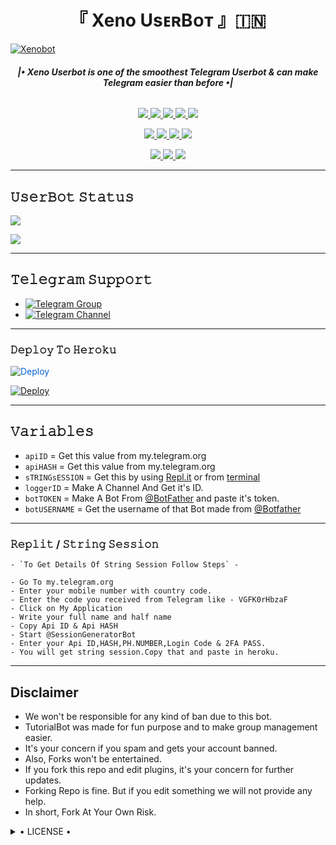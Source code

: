 <h1 align="center">
<b> 『 Xeno UsᴇʀBᴏᴛ 』🇮🇳 </b>
</h1>

[![Xenobot](https://te.legra.ph/file/de7bda5eeb448d89f101e.jpg)](https://github.com/XENO-B0T/Xeno-Userbot)

<h6 align="center">
  <b>|• Xeno Userbot is one of the smoothest Telegram Userbot & can make Telegram easier than before •|</b>
</h6>

<p align="center">
<a href="https://github.com/XENO-B0T/Xeno-Userbot" alt="GitHub closed issues"> <img src="https://img.shields.io/github/issues-closed-raw/LEGEND-OS/LEGENDBOT?style=flat&logo=github&color=success" /> </a>
<a href="https://github.com/XENO-B0T/Xeno-Userbot/graphs/contributors" alt="GitHub contributors"> <img src="https://img.shields.io/github/contributors/LEGEND-OS/LEGENDBOT?style=flat&logo=github" /> </a>
<a href="https://github.com/XENO-B0T/Xeno-Userbot/network/members" alt="GitHub forks"> <img src="https://img.shields.io/github/forks/LEGEND-OS/LEGENDBOT?label=Forks&logo=github" /> </a>
<a href="https://github.com/XENO-B0T/Xeno-Userbot" alt="GitHub closed pull requests"> <img src="https://img.shields.io/github/issues-pr-closed-raw/LEGEND-OS/LEGENDBOT?color=success" /> </a>
<a href="https://github.com/XENO-B0T/Xeno-Userbot" alt="GitHub issues"> <img src="https://img.shields.io/github/issues-raw/LEGEND-OS/LEGENDBOT?style=flat&logo=github&color=yellow" /> </a>
</p>
<p align="center">
<a href="https://www.python.org/" alt="made-with-python"> <img src="https://img.shields.io/badge/Made%20with-Python-1f425f.svg?style=flat&logo=python&color=blue" /> </a>
<a href="https://github.com/XENO-B0T/Xeno-Userbot" alt="Docker!"> <img src="https://aleen42.github.io/badges/src/docker.svg" /> </a>
<a href="https://github.com/XENO-B0T/Xeno-Userbot" alt="GitHub repo size"> <img src="https://img.shields.io/github/repo-size/LEGEND-OS/LEGENDBOT" /> </a>
<a href="https://github.com/XENO-B0T/Xeno-Userbot/blob/master/LICENSE" alt="GPLv3 license"> <img src="https://img.shields.io/badge/License-GPLv3-blue.svg" /> </a>
</p>
<p align="center">
<a href="https://t.me/XenoSupport" alt="Telegram!"> <img src="https://aleen42.github.io/badges/src/telegram.svg" /> </a>
<a href="https://github.com/XENO-B0T/Xeno-Userbot/graphs/commit-activity" alt="Maintenance"> <img src="https://img.shields.io/badge/Maintained%3F-yes-green.svg" /> </a>
<a href="https://makeapullrequest.com" alt="PRs Welcome"> <img src="https://img.shields.io/badge/PRs-welcome-brightgreen.svg?style=flat-square" /> </a>
</p>

------
## 𝚄𝚜𝚎𝚛𝙱𝚘𝚝 𝚂𝚝𝚊𝚝𝚞𝚜 
<p align="left">
    <a href="https://github.com/XENO-B0T/Xeno-Userbot/network/members"><img src="https://img.shields.io/github/forks/LEGEND-OS/LEGENDBOT?label=Forks&logoColor=Black&style=social"></a><p align="left"><a href="https://github.com/LEGEND-OS/LEGENDBOT/stargazers"><img src="https://img.shields.io/github/stars/LEGEND-OS/LEGENDBOT?logoColor=Blue&style=social"></a><p align="left"><a href="https://github.com/LEGEND-OS/LEGENDBOT"></a><p align="left"><a href="https://github.com/LEGEND-OS/LEGENDBOT?"></a>

------
## 𝚃𝚎𝚕𝚎𝚐𝚛𝚊𝚖 𝚂𝚞𝚙𝚙𝚘𝚛𝚝
- [![Telegram Group](https://img.shields.io/badge/Telegram-Group-brightgreen)](https://t.me/XenoChats)
- [![Telegram Channel](https://img.shields.io/badge/Telegram-Channel-brightgreen)](https://t.me/XenoSupport)

----------

<h3> 𝙳𝚎𝚙𝚕𝚘𝚢 𝚃𝚘 𝙷𝚎𝚛𝚘𝚔𝚞 </h3>

<a href="https://dashboard.heroku.com/new?button-url=https%3A%2F%2Fgithub.com%2FLEGEND-OS%2FLEGENDBOT&template=https%3A%2F%2Fgithub.com%2FLEGEND-OS%2FLEGENDBOT" rel="nofollow" style="background-color: initial; box-sizing: border-box; color: #0366d6; text-decoration-line: none;"><img alt="Deploy" data-canonical-src="https://www.herokucdn.com/deploy/button.svg" src="https://camo.githubusercontent.com/83b0e95b38892b49184e07ad572c94c8038323fb/68747470733a2f2f7777772e6865726f6b7563646e2e636f6d2f6465706c6f792f627574746f6e2e737667" style="border-style: none; box-sizing: initial; max-width: 100%;" /></a></div>
</a>


[![Deploy](https://te.legra.ph/file/790f510fcae18b35a1022.jpg)](https://dashboard.heroku.com/new?button-url=https%3A%2F%2Fgithub.com%2FXENO-B0T%2FXeno-Userbot&template=https%3A%2F%2Fgithub.com%2FXENO-B0T%2FXeno-Userbot)

---------

## 𝚅𝚊𝚛𝚒𝚊𝚋𝚕𝚎𝚜

- `apiID`  =  Get this value from my.telegram.org
- `apiHASH`  =  Get this value from my.telegram.org
- `sTRINGsESSION`  =  Get this by using [Repl.it](#Repl) or from [terminal](#Terminal)
- `loggerID`  =  Make A Channel And Get it's ID.
- `botTOKEN`  =  Make A Bot From [@BotFather](https://t.me/botfather) and paste it's token.
- `botUSERNAME`  =  Get the username of that Bot made from [@Botfather](https://t.me/botfather)

------
### 𝚁𝚎𝚙𝚕𝚒𝚝 / 𝚂𝚝𝚛𝚒𝚗𝚐 𝚂𝚎𝚜𝚜𝚒𝚘𝚗


    - `To Get Details Of String Session Follow Steps` - 

    - Go To my.telegram.org
    - Enter your mobile number with country code.
    - Enter the code you received from Telegram like - VGFK0rHbzaF
    - Click on My Application
    - Write your full name and half name
    - Copy Api ID & Api HASH
    - Start @SessionGeneratorBot
    - Enter your Api ID,HASH,PH.NUMBER,Login Code & 2FA PASS.
    - You will get string session.Copy that and paste in heroku.

------

## Disclaimer
- We won't be responsible for any kind of ban due to this bot.
- TutorialBot was made for fun purpose and to make group management easier.
- It's your concern if you spam and gets your account banned.
- Also, Forks won't be entertained.
- If you fork this repo and edit plugins, it's your concern for further updates.
- Forking Repo is fine. But if you edit something we will not provide any help.
- In short, Fork At Your Own Risk.

<details>

  <summary> • LICENSE • </summary>

![](https://www.gnu.org/graphics/gplv3-or-later.png)

LEGEND-OS

Poject [LEGENDBOT](https://github.com/LEGEND-OS/LEGENDBOT) is free software: you can redistribute it and/or modify

it under the terms of the GNU General Public License as published by

the Free Software Foundation, either version 3 of the License, or

(at your option) any later version.

This program is distributed in the hope that it will be useful,

but WITHOUT ANY WARRANTY; without even the implied warranty of

MERCHANTABILITY or FITNESS FOR A PARTICULAR PURPOSE.  See the

GNU General Public License for more details.

You should have received a copy of the GNU General Public License

along with this program. If not, see <https://www.gnu.org/licenses/>.

</details>

